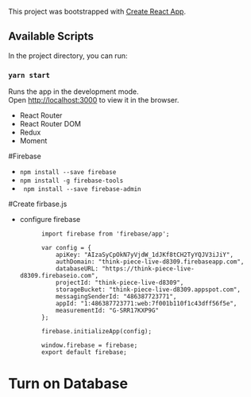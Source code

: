 This project was bootstrapped with [Create React App](https://github.com/facebook/create-react-app).

## Available Scripts

In the project directory, you can run:

### `yarn start`

Runs the app in the development mode.<br />
Open [http://localhost:3000](http://localhost:3000) to view it in the browser.

- React Router 
- React Router DOM
- Redux
- Moment


#Firebase
- `npm install --save firebase`
- `npm install -g firebase-tools`
- ` npm install --save firebase-admin`

#Create firbase.js
- configure firebase

            import firebase from 'firebase/app';

            var config = {
                apiKey: "AIzaSyCpOkN7yVjdW_1dJKf8tCH2TyYQJV3iJiY",
                authDomain: "think-piece-live-d8309.firebaseapp.com",
                databaseURL: "https://think-piece-live-d8309.firebaseio.com",
                projectId: "think-piece-live-d8309",
                storageBucket: "think-piece-live-d8309.appspot.com",
                messagingSenderId: "486387723771",
                appId: "1:486387723771:web:7f001b110f1c43dff56f5e",
                measurementId: "G-SRR17KXP9G"
            };

            firebase.initializeApp(config);

            window.firebase = firebase;
            export default firebase;


# Turn on Database

